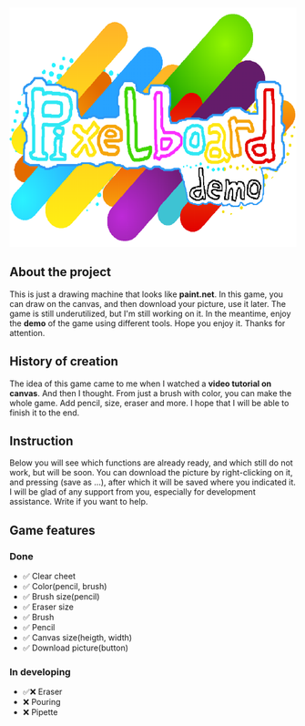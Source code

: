 <center><img src="./immsges/capture-20200108-163103.png" width="600" height="420"></center>

## About the project

This is just a drawing machine that looks like <b>paint.net</b>. In this game, you can draw on the canvas, and then download your picture, use it later. The game is still underutilized, but I'm still working on it. In the meantime, enjoy the <b>demo</b> of the game using different tools. Hope you enjoy it. Thanks for attention.

## History of creation

The idea of this game came to me when I watched a <b>video tutorial on canvas</b>. And then I thought. From just a brush with color, you can make the whole game. Add pencil, size, eraser and more. I hope that I will be able to finish it to the end.

## Instruction

Below you will see which functions are already ready, and which still do not work, but will be soon. You can download the picture by right-clicking on it, and pressing (save as ...), after which it will be saved where you indicated it. I will be glad of any support from you, especially for development assistance. Write if you want to help.
## Game features

### Done

<ul>
    <li>✅ Clear cheet
    <li>✅ Color(pencil, brush)
    <li>✅ Brush size(pencil)
    <li>✅ Eraser size
    <li>✅ Brush
    <li>✅ Pencil
    <li>✅ Canvas size(heigth, width)
    <li>✅ Download picture(button)  
</ul>

### In developing

<ul>
    <li>✅❌ Eraser
    <li>❌ Pouring
    <li>❌ Pipette
</ul>
